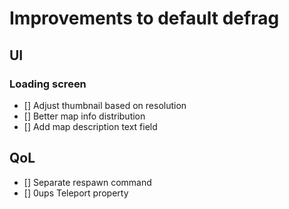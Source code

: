 # Improvements to default defrag

## UI
### Loading screen
- [] Adjust thumbnail based on resolution
- [] Better map info distribution
- [] Add map description text field

## QoL
- [] Separate respawn command
- [] 0ups Teleport property